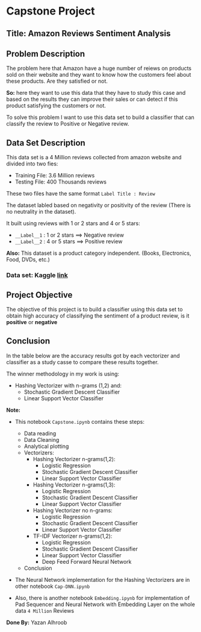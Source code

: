 # Capstone Project
## **Title:** Amazon Reviews Sentiment Analysis

## Problem Description

The problem here that Amazon have a huge number of reiews on products sold on their website and they want to know how the customers feel about these products. Are they satisfied or not.

**So:** here they want to use this data that they have to study this case and based on the results they can improve their sales or can detect if this product satisfying the customers or not.

To solve this problem I want to use this data set to build a classifier that can classify the review to Positive or Negative review.

## Data Set Description
This data set is a 4 Million reviews collected from amazon website and divided into two fies:

   * Training File: 3.6 Million reviews
   * Testing File: 400 Thousands reviews

These two files have the same format   `Label Title : Review`

The dataset labled based on negativity or positivity of the review (There is no neutrality in the dataset).

It built using reviews with 1 or 2 stars and 4 or 5 stars:
    
   * `__Label__1` : 1 or 2 stars ==> Negative review
   * `__Label__2` : 4 or 5 stars ==> Positive review
   
**Also:** This dataset is a product category independent. (Books, Electronics, Food, DVDs, etc.)
### **Data set:** Kaggle [link](https://www.kaggle.com/bittlingmayer/amazonreviews)

## Project Objective

The objective of this project is to build a classifier using this data set to obtain high accuracy of classifying the sentiment of a product review, is it **positive** or **negative**


## Conclusion

In the table below are the accuracy results got by each vectorizer and classifier as a study casse to compare these results together.

The winner methodology in my work is using:
   - Hashing Vectorizer with n-grams (1,2) and:
       - Stochastic Gradient Descent Classifier
       - Linear Support Vector Classifier

**Note:**
* This notebook `Capstone.ipynb` contains these steps:
    - Data reading
    - Data Cleaning 
    - Analytical plotting
    - Vectorizers:
        - Hashing Vectorizer n-grams(1,2):
            - Logistic Regression
            - Stochastic Gradient Descent Classifier
            - Linear Support Vector Classifier
        - Hashing Vectorizer n-grams(1,3):
            - Logistic Regression
            - Stochastic Gradient Descent Classifier
            - Linear Support Vector Classifier
        - Hashing Vectorizer no n-grams:
            - Logistic Regression
            - Stochastic Gradient Descent Classifier
            - Linear Support Vector Classifier
        - TF-IDF Vectorizer n-grams(1,2):
            - Logistic Regression
            - Stochastic Gradient Descent Classifier
            - Linear Support Vector Classifier
            - Deep Feed Forward Neural Network
    - Conclusion
    
    

* The Neural Network implementation for the Hashing Vectorizers are in other notebook `Cap-DNN.ipynb`
* Also, there is another notebook `Embedding.ipynb` for implementation of Pad Sequencer and Neural Network with Embedding Layer on the whole data `4 Million` Reviews

**Done By:** Yazan Alhroob
